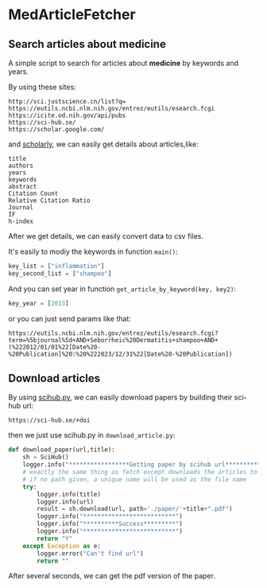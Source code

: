 # MedArticleFetcher







## Search articles about medicine


A simple script to search for articles about **medicine** by keywords and years.



By using these sites:

```shell
http://sci.justscience.cn/list?q=
https://eutils.ncbi.nlm.nih.gov/entrez/eutils/esearch.fcgi
https://icite.od.nih.gov/api/pubs
https://sci-hub.se/
https://scholar.google.com/
```
and [scholarly](https://github.com/scholarly-python-package/scholarly), we can easily get details about articles,like:

```shell
title
authors
years
keywords
abstract
Citation Count
Relative Citation Ratio
Journal
IF
h-index
```

After we get details, we can easily convert data to csv files.




It's easily to modiy the keywords in function `main()`:


```python
key_list = ["inflammation"]
key_second_list = ["shampoo"]
```



And you can set year in function `get_article_by_keyword(key, key2)`:


```python
key_year = [2013]
```


or you can just send params like that:


```shell
https://eutils.ncbi.nlm.nih.gov/entrez/eutils/esearch.fcgi?term=%5bjournal%5d+AND+Seborrheic%20Dermatitis+shampoo+AND+(%222012/01/01%22[Date%20-%20Publication]%20:%20%222023/12/31%22[Date%20-%20Publication])
```





## Download articles



By using [scihub.py](https://github.com/zaytoun/scihub.py), we can easily download papers by building their sci-hub url:


```
https://sci-hub.se/+doi
```


then we just use scihub.py in `download_article.py`:


```python
def download_paper(url,title):
    sh = SciHub()
    logger.info("*****************Getting paper by scihub url**********")
    # exactly the same thing as fetch except downloads the articles to disk
    # if no path given, a unique name will be used as the file name
    try:
        logger.info(title)
        logger.info(url)
        result = sh.download(url, path='./paper/'+title+".pdf")
        logger.info("**************************")
        logger.info("**********Success*********")
        logger.info("**************************")
        return "Y"
    except Exception as e:
        logger.error("Can't find url")
        return ""
```

After several seconds, we can get the pdf version of the paper.